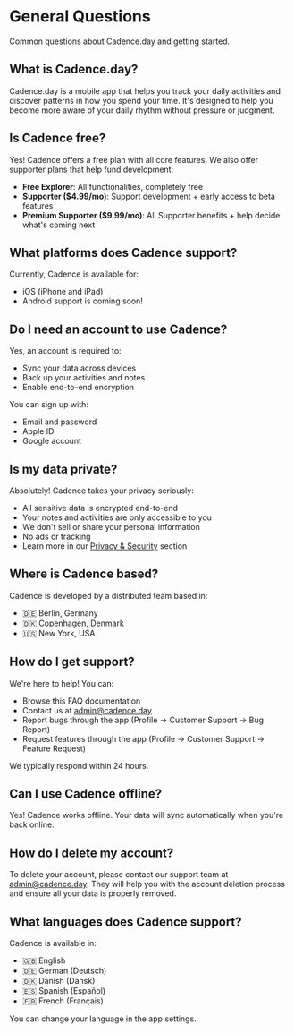 # General Questions

Common questions about Cadence.day and getting started.

## What is Cadence.day?

Cadence.day is a mobile app that helps you track your daily activities and discover patterns in how you spend your time. It's designed to help you become more aware of your daily rhythm without pressure or judgment.

## Is Cadence free?

Yes! Cadence offers a free plan with all core features. We also offer supporter plans that help fund development:

- **Free Explorer**: All functionalities, completely free
- **Supporter ($4.99/mo)**: Support development + early access to beta features
- **Premium Supporter ($9.99/mo)**: All Supporter benefits + help decide what's coming next

## What platforms does Cadence support?

Currently, Cadence is available for:

- iOS (iPhone and iPad)
- Android support is coming soon!

## Do I need an account to use Cadence?

Yes, an account is required to:

- Sync your data across devices
- Back up your activities and notes
- Enable end-to-end encryption

You can sign up with:

- Email and password
- Apple ID
- Google account

## Is my data private?

Absolutely! Cadence takes your privacy seriously:

- All sensitive data is encrypted end-to-end
- Your notes and activities are only accessible to you
- We don't sell or share your personal information
- No ads or tracking
- Learn more in our [Privacy & Security](/docs/faq/encryption) section

## Where is Cadence based?

Cadence is developed by a distributed team based in:

- 🇩🇪 Berlin, Germany
- 🇩🇰 Copenhagen, Denmark
- 🇺🇸 New York, USA

## How do I get support?

We're here to help! You can:

- Browse this FAQ documentation
- Contact us at [admin@cadence.day](mailto:admin@cadence.day)
- Report bugs through the app (Profile → Customer Support → Bug Report)
- Request features through the app (Profile → Customer Support → Feature Request)

We typically respond within 24 hours.

## Can I use Cadence offline?

Yes! Cadence works offline. Your data will sync automatically when you're back online.

## How do I delete my account?

To delete your account, please contact our support team at [admin@cadence.day](mailto:admin@cadence.day). They will help you with the account deletion process and ensure all your data is properly removed.

## What languages does Cadence support?

Cadence is available in:

- 🇬🇧 English
- 🇩🇪 German (Deutsch)
- 🇩🇰 Danish (Dansk)
- 🇪🇸 Spanish (Español)
- 🇫🇷 French (Français)

You can change your language in the app settings.
